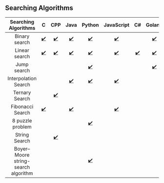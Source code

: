 ## Searching Algorithms



| Searching Algorithms |  C  | CPP  | Java | Python | JavaScript | C#  | Golang | Ruby | Rust | Swift | Perl | Matlab | Kotlin | Lua |
|:--------------------:|:---:|:----:|:----:|:------:|:----------:|:---:|:------:|:----:|:----:|:-----:|:-----:|:-----:|:-----:|:-----:|
|    Binary search     |   [:heavy_check_mark:](binary%20search/c/binary_search.c)  | [:heavy_check_mark:](binary%20search/cpp/binarySearch.cpp) |   [:heavy_check_mark:](binary%20search/java/binarySearch.java)   |    [:heavy_check_mark:](binary%20search/python/binarySearch.py)    |      [:heavy_check_mark:](binary%20search/js/binarySearch.js)      |     |     [:heavy_check_mark:](binary%20search/go/binarySearch.go)   |   [:heavy_check_mark:](binary%20search/Ruby/binSearch.rb)   |   [:heavy_check_mark:](binary%20search/rust/binary_search.rs)   |    [:heavy_check_mark:](binary%20search/swift/binarysearch.swift)   | [:heavy_check_mark:](binary%20search/perl/binarySearch-iterative.pl) | [:heavy_check_mark:](binary%20search/matlab/binary-search.mat) | | |
|    Linear search     |   [:heavy_check_mark:](Linear%20Search/LinearSearch(C).cc)  | [:heavy_check_mark:](Linear%20Search/linearSearch.cpp) |   [:heavy_check_mark:](Linear%20Search/java/linearSearch.java)   |    [:heavy_check_mark:](Linear%20Search/linear_search.py)    |      [:heavy_check_mark:](Linear%20Search/linearSearch.js)      |  [:heavy_check_mark:](Linear%20Search/LinearSearch.cs)   |     [:heavy_check_mark:](Linear%20Search/go/linear_search.go)   |   [:heavy_check_mark:](Linear%20Search/ruby/linearSearch.rb)   |   [:heavy_check_mark:](Linear%20Search/linear_search.rs)   |     |  |  | [:heavy_check_mark:](Linear%20Search/Linearsearch.kt) | |
|    Jump search     |     |  |     |    [:heavy_check_mark:](Jump%20Search/python/jump_search.py)    |         |    |     [:heavy_check_mark:](Jump%20Search/go/src/main.go)   |      |     |     |  |  |  | |
|    Interpolation Search    |     |  |  [:heavy_check_mark:](Interpolation%Search/java/interpolationSearch.java)   |    [:heavy_check_mark:](Interpolation%Search/python/interpolation_search.py)    |    [:heavy_check_mark:](Interpolation%Search/js/interpolation_search.js)     |    |     |      |     |     |  |  |  | |
|    Ternary Search    |     | [:heavy_check_mark:](ternarySearch/cpp/ternarySearch.cpp) |     |        |     |    |     |      |     |     |  |  |  | |
|    Fibonacci Search    |   [:heavy_check_mark:](Fibonacci%20Search/fibonacci_search.c)  |  |  [:heavy_check_mark:](Fibonacci%20Search/Java/Fibonaccisearch.java)   |        |  [:heavy_check_mark:](Fibonacci%20Search/JavaScript/fibonacciSearch.js)   |    |     |      |     |     |  |  |  | [:heavy_check_mark:](Fibonacci%20Search/fibonacci_search.lua) |
|    8 puzzle problem    |     |  |     |   [:heavy_check_mark:](8-puzzleProblem/8-puzzleProblem.py)     |     |    |     |      |     |     |  |  |  |  |
|    String Search    |     | [:heavy_check_mark:](string%20search/boyer-moore-horspool/cpp/bm-horspool.cpp) |     |       |     |    |     |      |     |     |  |  |  |  |
|    Boyer–Moore string-search algorithm    |     |  |     |  [:heavy_check_mark:](bayer-moore-algorithm/boyer_moore_algorithm.js)     |     |    |     |      |     |     |  |  |  |  |

